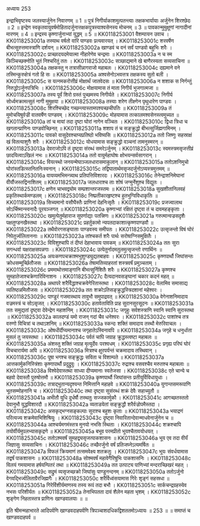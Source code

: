अध्यायः 253

इन्द्राभिवृष्टस्य जलस्यार्जुनेन निवारणम् ॥ 1 ॥ पुत्रं निगीर्याकाशमुत्पतन्त्याः तक्षकभार्यायाः अर्जुनेन शिरश्छेदः ॥ 2 ॥ इन्द्रेण स्वकृतवायुवर्षमोहितादर्जुनात्तक्षकपुत्रस्याश्वसेनस्य मोचनम् ॥ 3 ॥ पावकान्मुमुक्षूणां नागादीनां मारणम् ॥ 4 ॥ इन्द्रस्य कृष्णार्जुनाभ्यां युद्धम् ॥ 5 ॥
KK0118253001	वैशम्पायन उवाच ।
KK0118253001a	तस्याथ वर्षतो वारि पाण्डवः प्रत्यवारयत् ।
KK0118253001c	शरवर्षेण बीभत्सुरुत्तमास्त्राणि दर्शयन् ॥
KK0118253002a	खाण्डवं च वनं सर्वं पाण्डवो बहुभिः शरैः ।
KK0118253002c	प्राच्छादयदमेयात्मा नीहारेणेव चन्द्रमाः ॥
KK0118253003a	न च स्म किञ्चिच्छक्नोति भूतं निश्चरितुं ततः ।
KK0118253003c	सञ्छाद्यमाने खे बाणैरस्यता सव्यसाचिना ॥
KK0118253004a	तक्षकस्तु न तत्रासीन्नागराजो महाबलः ।
KK0118253004c	दह्यमाने वने तस्मिन्कुरुक्षेत्रं गतो हि सः ॥
KK0118253005a	अश्वसेनोऽभवत्तत्र तक्षकस्य सुतो बली ।
KK0118253005c	स यत्नमकरोत्तीव्रं मोक्षार्थं जातवेदसः ॥
KK0118253006a	न शशाक स निर्गन्तुं निरुद्धोऽर्जुनपत्रिभिः ।
KK0118253006c	मोक्षयामास तं माता निगीर्य भुजगात्मजा ॥
KK0118253007a	तस्य पूर्वं शिरो ग्रस्तं पुच्छमस्य निगीर्यते ।
KK0118253007c	निगीर्य सोर्ध्वमक्रामत्सुतं नागी मुमुक्षया ॥
KK0118253008a	तस्याः शरेण तीक्ष्णेन पृथुधारेण पाण्डवः ।
KK0118253008c	शिरश्चिच्छेद गच्छन्त्यास्तामपश्यच्छचीपतिः ॥
KK0118253009a	तं मुमोचयिषुर्वज्री वातवर्षेण पाण्डवम् ।
KK0118253009c	मोहयामास तत्कालमश्वसेनस्त्वमुच्यत ॥
KK0118253010a	तां च मायां तदा दृष्टा घोरां नागेन वञ्चितः ।
KK0118253010c	द्विधा त्रिधा च खगतान्प्राणिनः पाण्डवोच्छिनत् ॥
KK0118253011a	शशाप तं च सङ्क्रुद्धो बीभत्सुर्जिह्मगामिनम् ।
KK0118253011c	पावको वासुदेवश्चाप्यप्रतिष्ठो भविष्यसि ॥
KK0118253012a	ततो जिष्णुः सहस्राक्षं खं वितत्याशुगैः शरैः ।
KK0118253012c	योधयामास सङ्क्रुद्धो वञ्चनां तामनुस्मरन् ॥
KK0118253013a	देवराजोऽपि तं दृष्ट्वा संरब्धं समरेऽर्जुनम् ।
KK0118253013c	स्वमस्त्रमसृजत्तीव्रं छादयित्वाऽखिलं नभः ॥
KK0118253014a	ततो वायुर्महाघोषः क्षोभयन्सर्वसागरान् ।
KK0118253014c	वियत्स्थो जनयन्मेघाञ्जलधारासमाकुलान् ॥
KK0118253015a	ततोऽशनिमुचो घोरांस्तडित्स्तनितनिःस्वनान् ।
KK0118253015c	तद्विघातार्थमसृजदर्जुनोऽप्यस्त्रमुत्तमम् ॥
KK0118253016a	वायव्यमभिमन्त्र्याथ प्रतिपत्तिविशारदः ।
KK0118253016c	तेनेन्द्राशनिमेघानां वीर्यौजस्तद्विनाशितम् ॥
KK0118253017a	जलधाराश्च ताः शोषं जग्मुर्नेशुश्च विद्युतः ।
KK0118253017c	क्षणेन चाभवद्व्योम सम्प्रशान्तरजस्तमः ॥
KK0118253018a	सुखशीतानिलवहं प्रकृतिस्थार्कमण्डलम् ।
KK0118253018c	निष्प्रतीकारहृष्टश्च हुतभुग्विविधाकृतिः ॥
KK0118253019a	सिच्यमानो वसौघैस्तैः प्राणिनां देहनिःसृतैः ।
KK0118253019c	प्रजज्वालाथ सोऽर्चिष्मान्स्वनादैः पूरयञ्जगत् ॥
KK0118253020a	कृष्णाभ्यां रक्षितं दृष्ट्वा तं च दावमहङ्कृताः ।
KK0118253020c	खमुत्पेतुर्महाराज सुपर्णाद्याः पतत्त्रिणः ॥
KK0118253021a	गरुत्मान्वज्रसदृशैः पक्षतुण्डनखैस्तथा ।
KK0118253021c	प्रहर्तुकामो न्यपतदाकाशात्कृष्णपाण्डवौ ॥
KK0118253022a	तथैवोरगसङ्घाताः पाण्डवस्य समीपतः ।
KK0118253022c	उत्सृजन्तो विषं घोरं निपेतुर्ज्वलिताननाः ॥
KK0118253023a	तांश्चकर्त शरैः पार्थः सरोषाग्निसमुक्षितैः ।
KK0118253023c	विविशुश्चापि तं दीप्तं देहाभावाय पावकम् ॥
KK0118253024a	ततः सुराः सगन्धर्वा यक्षराक्षसपन्नगाः ।
KK0118253024c	उत्पेतुर्नादमतुलमुत्सृजन्तो रणार्थिनः ॥
KK0118253025a	अयःकणपचक्राश्मभुशुण्ड्युद्यतबाहवः ।
KK0118253025c	कृष्णपार्थौ जिघांसन्तः क्रोधसम्मूर्च्छितौजसः ॥
KK0118253026a	तेषामतिव्याहरतां शस्त्रवर्षं प्रमुञ्चताम् ।
KK0118253026c	प्रममाथोत्तमाङ्गानि बीभत्सुर्निशितैः शरैः ॥
KK0118253027a	कृष्णश्च सुमहातेजाश्चक्रेणारिविनाशनः ।
KK0118253027c	दैत्यदानवसङ्घानां चकार कदनं महत् ॥
KK0118253028a	अथापरे शरैर्विद्धाश्चक्रवेगेरितास्तथा ।
KK0118253028c	वेलामिव समासाद्य व्यतिष्ठन्नमितौजसः ॥
KK0118253029a	ततः शक्रोऽतिसङ्क्रुद्धस्त्रिदशानां महेश्वरः ।
KK0118253029c	पाण्डुरं गजमास्थाय तावुभौ समुपाद्रवत् ॥
KK0118253030a	वेगेनाशनिमादाय वज्रमस्त्रं च सोऽसृजत् ।
KK0118253030c	हतावेताविति प्राह सुरानसुरसूदनः ॥
KK0118253031a	ततः समुद्यतां दृष्ट्वा देवेन्द्रेण महाशनिम् ।
KK0118253031c	जगृहुः सर्वशस्त्राणि स्वानि स्वानि सुरास्तथा ॥
KK0118253032a	कालदण्डं यमो राजन् गदां चैव धनेश्वरः ।
KK0118253032c	पाशांश्च तत्र वरुणो विचित्रां च तथाऽशनिम् ॥
KK0118253033a	स्कन्दः शक्तिं समादाय तस्थौ मेरुरिवाचलः ।
KK0118253033c	ओषधीर्दीप्यमानाश्च जगृहातेऽस्विनावपि ॥
KK0118253034a	जगृहे च धनुर्धाता मुसलं तु जयस्तथा ।
KK0118253034c	पर्वतं चापि जग्राह क्रूद्धस्त्वष्टा महाबलः ॥
KK0118253035a	अंशस्तु शक्तिं जग्राह मृत्युर्देवः परश्वधम् ।
KK0118253035c	प्रगृह्य परिघं घोरं विचचारार्यमा अपि ॥
KK0118253036a	मित्रश्च क्षुरपर्यन्तं चक्रमादाय तस्थिवान् ।
KK0118253036c	पूषा भगश्च सङ्क्रुद्धः सविता च विशाम्पते ॥
KK0118253037a	आत्तकार्मुकनिस्त्रिंशाः कृष्णापार्थौ प्रदुद्रुवुः ।
KK0118253037c	रुद्राश्च वसवश्चैव मरुतश्च महाबलाः ॥
KK0118253038a	विश्वेदेवास्तथा साध्या दीप्यमानाः स्वतेजसा ।
KK0118253038c	एते चान्ये च बहवो देवास्तौ पुरुषोत्तमौ ॥
KK0118253039a	कृष्णपार्थौ जिघांसन्तः प्रतीयुर्विविधायुधाः ।
KK0118253039c	तत्राद्भुतान्यदृश्यन्त निमित्तानि महाहवे ॥
KK0118253040a	युगान्तसमरूपाणि भूतसम्मोहनानि च ।
KK0118253040c	तथा दृष्ट्वा सुसंरब्धं शक्रं देवैः सहाच्युतौ ॥
KK0118253041a	अभीतौ युधि दुर्धर्षौ तस्थतुः सज्जकार्मुकौ ।
KK0118253041c	आगच्छतस्ततो देवानुभौ युद्धविशारदौ ॥
KK0118253042a	व्यताडयेतां सङ्क्रुद्धौ शरैर्वज्रोपमैस्तदा ।
KK0118253042c	असकृद्भग्नसङ्कल्पाः सुराश्च बहुशः कृताः ॥
KK0118253043a	भयाद्रणं परित्यज्य शक्रमेवाभिशिश्रियुः ।
KK0118253043c	दृष्ट्वा निवारितान्देवान्माधवेनार्जुनेन च ॥
KK0118253044a	आश्चर्यमगमंस्तत्र मुनयो नभसि स्थिताः ।
KK0118253044c	शक्रश्चापि तयोर्वीर्यमुपलभ्यासकृद्रणे ॥
KK0118253045a	बभूव परमप्रीतो भूयश्चैतावयोधयत् ।
KK0118253045c	ततोऽश्मवर्षं सुमहद्व्यसृजत्पाकशासनः ॥
KK0118253046a	भूय एव तदा वीर्यं जिज्ञासुः सव्यसाचिनः ।
KK0118253046c	तच्छैरर्जुनो वर्षं प्रतिजघ्नेऽत्यमर्षितः ॥
KK0118253047a	विफलं क्रियमाणं तत्समवेक्ष्य शतक्रतुः ।
KK0118253047c	भूयः संवर्धयामास तद्वर्षं पाकशासनः ॥
KK0118253048a	सोश्मवर्षं महावेगैरिषुभिः पाकशासनिः ।
KK0118253048c	विलयं गमयामास हर्षयन्पितरं तथा ॥
KK0118253049a	तत उत्पाट्य पाणिभ्यां मन्दराच्छिखरं महत् ।
KK0118253049c	सद्रुमं व्यसृजच्छक्रो जिघांसुः पाण्डुनन्दनम् ॥
KK0118253050a	ततोऽर्जुनो वेगवद्भिर्ज्वलिताग्रैरजिह्मगैः ।
KK0118253050c	शरैर्विध्वंसयामास गिरेः शृङ्गं सहस्रधा ॥
KK0118253051a	गिरेर्विशीर्यमाणस्य तस्य रूपं तदा बभौ ।
KK0118253051c	सार्कचन्द्रग्रहस्येव नभसः परिशीर्यतः ॥
KK0118253052a	तेनाभिपतता दावं शैलेन महता भृशम् ।
KK0118253052c	शृङ्गेण निहतास्तत्र प्राणिनः खाण्डवालयाः ॥ ॥

इति श्रीमन्महाभारते आदिपर्वणि खाण्डवदाहपर्वणि त्रिपञ्चाशदधिकद्विशततमोऽध्यायः ॥ 253 ॥ ॥ समाप्तं च खाण्डवदाहपर्व ॥
